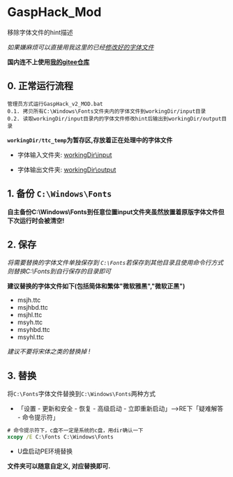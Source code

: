 # GaspHack_Mod

移除字体文件的hint描述

*如果嫌麻烦可以直接用我这里的已经[修改好的字体文件](workingDir/output/)*

**国内连不上使用[我的gitee仓库](https://gitee.com/tallsone/GaspHack_Mod)**

## 0. 正常运行流程
    管理员方式运行GaspHack_v2_MOD.bat
    0.1. 拷贝所有C:\Windows\Fonts文件夹内的字体文件到workingDir/input目录
    0.2. 读取workingDir/input目录内的字体文件修改hint后输出到workingDir/output目录

**`workingDir/ttc_temp`为暂存区,存放着正在处理中的字体文件**

* 字体输入文件夹: [workingDir\input](workingDir/input/)

* 字体输出文件夹: [workingDir\output](workingDir/output/)

## 1. 备份 `C:\Windows\Fonts`

**自主备份C:\Windows\Fonts到任意位置input文件夹虽然放置着原版字体文件但下次运行时会被清空!**

## 2. 保存

*将需要替换的字体文件单独保存到 `C:\Fonts`若保存到其他目录且使用命令行方式则替换C:\Fonts到自行保存的目录即可*

**建议替换的字体文件如下(包括简体和繁体"微软雅黑","微软正黑")**

* msjh.ttc
* msjhbd.ttc
* msjhl.ttc
* msyh.ttc
* msyhbd.ttc
* msyhl.ttc

*建议不要将宋体之类的替换掉 !*

## 3. 替换

将`C:\Fonts`字体文件替换到`C:\Windows\Fonts`两种方式

* 「设置 - 更新和安全 - 恢复 - 高级启动 - 立即重新启动」-->RE下「疑难解答 - 命令提示符」

```bat
# 命令提示符下，c盘不一定是系统的c盘，用dir确认一下
xcopy /E C:\Fonts C:\Windows\Fonts
```

* U盘启动PE环境替换

**文件夹可以随意自定义, 对应替换即可.**
